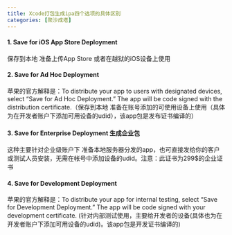 ```yaml
---
title: Xcode打包生成ipa四个选项的具体区别
categories: [聚沙成塔]
---
```


#### 1. Save for iOS App Store Deployment

保存到本地 准备上传App Store 或者在越狱的iOS设备上使用

#### 2. Save for Ad Hoc Deployment

苹果的官方解释是：To distribute your app to users with designated devices, select “Save for Ad Hoc Deployment.” The app will be code signed with the distribution certificate.（保存到本地 准备在账号添加的可使用设备上使用（具体为在开发者账户下添加可用设备的udid），该app包是发布证书编译的）

#### 3. Save for Enterprise Deployment 生成企业包

这种主要针对企业级账户下 准备本地服务器分发的app，也可直接发给你的客户或测试人员安装，无需在帐号中添加设备的udid。注意：此证书为299$的企业证书

#### 4. Save for Development Deployment

苹果的官方解释是：To distribute your app for internal testing, select “Save for Development Deployment.” The app will be code signed with your development certificate. (针对内部测试使用，主要给开发者的设备(具体也为在开发者账户下添加可用设备的udid)。该app包是开发证书编译的)
